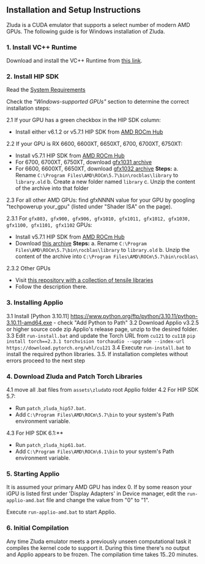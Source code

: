 
## Installation and Setup Instructions

Zluda is a CUDA emulator that supports a select number of modern AMD GPUs. The following guide is for Windows installation of Zluda.

### 1. Install VC++ Runtime

Download and install the VC++ Runtime from [this link](https://aka.ms/vs/17/release/vc_redist.x64.exe).
 

### 2. Install HIP SDK

Read the [System Requirements](https://rocm.docs.amd.com/projects/install-on-windows/en/develop/reference/system-requirements.html)

Check the *"Windows-supported GPUs"* section to determine the correct installation steps:

2.1 If your GPU has a green checkbox in the HIP SDK column:

- Install either v6.1.2 or v5.7.1 HIP SDK from [AMD ROCm Hub](https://www.amd.com/en/developer/resources/rocm-hub/hip-sdk.html)

2.2 If your GPU is RX 6600, 6600XT, 6650XT, 6700, 6700XT, 6750XT:
- Install v5.7.1 HIP SDK from [AMD ROCm Hub](https://www.amd.com/en/developer/resources/rocm-hub/hip-sdk.html)
- For 6700, 6700XT, 6750XT, download [gfx1031 archive](https://github.com/brknsoul/ROCmLibs/raw/main/Optimised_ROCmLibs_gfx1031.7z)
- For 6600, 6600XT, 6650XT, download [gfx1032 archive](https://github.com/brknsoul/ROCmLibs/raw/main/Optimised_ROCmLibs_gfx1032.7z)
**Steps:**
a. Rename `C:\Program Files\AMD\ROCm\5.7\bin\rocblas\library` to `library.old`
b. Create a new folder named `library`
c. Unzip the content of the archive into that folder

2.3 For all other AMD GPUs: find gfxNNNN value for your GPU by googling "techpowerup your_gpu" (listed under "Shader ISA" on the page).

2.3.1 For `gfx803, gfx900, gfx906, gfx1010, gfx1011, gfx1012, gfx1030, gfx1100, gfx1101, gfx1102` GPUs:
- Install v5.7.1 HIP SDK from [AMD ROCm Hub](https://www.amd.com/en/developer/resources/rocm-hub/hip-sdk.html)
- Download [this archive](https://github.com/brknsoul/ROCmLibs/raw/main/ROCmLibs.7z)
	**Steps:**
	a. Rename `C:\Program Files\AMD\ROCm\5.7\bin\rocblas\library` to `library.old`
	b. Unzip the content of the archive into `C:\Program Files\AMD\ROCm\5.7\bin\rocblas\`

2.3.2 Other GPUs
- Visit [this repository with a collection of tensile libraries](https://github.com/likelovewant/ROCmLibs-for-gfx1103-AMD780M-APU)
- Follow the description there.

### 3. Installing Applio
3.1 Install [Python 3.10.11] https://www.python.org/ftp/python/3.10.11/python-3.10.11-amd64.exe
		- check "Add Python to Path"
3.2 Download Applio v3.2.5 or higher source code zip Applio's release page, unzip to the desired folder.
3.3 Edit `run-install.bat` and update the Torch URL from `cu121` to `cu118`
		```pip install torch==2.3.1 torchvision torchaudio --upgrade --index-url https://download.pytorch.org/whl/cu121```
3.4 Execute `run-install.bat` to install the required python libraries.
3.5. If installation completes without errors proceed to the next step

### 4. Download Zluda and Patch Torch Libraries
4.1 move all .bat files from `assets\zluda`to root Applio folder
4.2 For HIP SDK 5.7:
- Run `patch_zluda_hip57.bat`.
- Add `C:\Program Files\AMD\ROCm\5.7\bin` to your system's Path environment variable.

4.3 For HIP SDK 6.1:**
- Run `patch_zluda_hip61.bat`.
- Add `C:\Program Files\AMD\ROCm\6.1\bin` to your system's Path environment variable.

### 5. Starting Applio

It is assumed your primary AMD GPU has index 0. If by some reason your iGPU is listed first under 'Display Adapters' in Device manager, edit the `run-applio-amd.bat` file and change the value from "0" to "1". 

Execute `run-applio-amd.bat` to start Applio.

### 6. Initial Compilation

Any time Zluda emulator meets a previously unseen computational task it compiles the kernel code to support it. During this time there's no output and Applio appears to be frozen. The compilation time takes 15..20 minutes.
